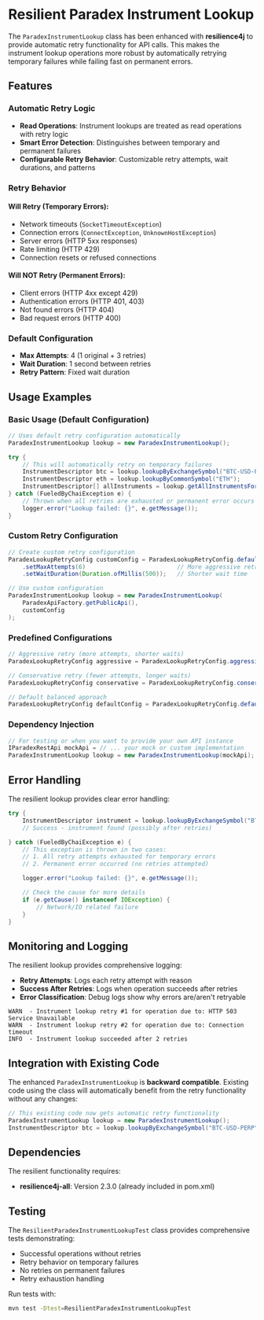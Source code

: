 # Resilient Paradex Instrument Lookup

The `ParadexInstrumentLookup` class has been enhanced with **resilience4j** to provide automatic retry functionality for API calls. This makes the instrument lookup operations more robust by automatically retrying temporary failures while failing fast on permanent errors.

## Features

### Automatic Retry Logic

- **Read Operations**: Instrument lookups are treated as read operations with retry logic
- **Smart Error Detection**: Distinguishes between temporary and permanent failures
- **Configurable Retry Behavior**: Customizable retry attempts, wait durations, and patterns

### Retry Behavior

#### **Will Retry** (Temporary Errors):

- Network timeouts (`SocketTimeoutException`)
- Connection errors (`ConnectException`, `UnknownHostException`)
- Server errors (HTTP 5xx responses)
- Rate limiting (HTTP 429)
- Connection resets or refused connections

#### **Will NOT Retry** (Permanent Errors):

- Client errors (HTTP 4xx except 429)
- Authentication errors (HTTP 401, 403)
- Not found errors (HTTP 404)
- Bad request errors (HTTP 400)

### Default Configuration

- **Max Attempts**: 4 (1 original + 3 retries)
- **Wait Duration**: 1 second between retries
- **Retry Pattern**: Fixed wait duration

## Usage Examples

### Basic Usage (Default Configuration)

```java
// Uses default retry configuration automatically
ParadexInstrumentLookup lookup = new ParadexInstrumentLookup();

try {
    // This will automatically retry on temporary failures
    InstrumentDescriptor btc = lookup.lookupByExchangeSymbol("BTC-USD-PERP");
    InstrumentDescriptor eth = lookup.lookupByCommonSymbol("ETH");
    InstrumentDescriptor[] allInstruments = lookup.getAllInstrumentsForType(InstrumentType.PERPETUAL_FUTURES);
} catch (FueledByChaiException e) {
    // Thrown when all retries are exhausted or permanent error occurs
    logger.error("Lookup failed: {}", e.getMessage());
}
```

### Custom Retry Configuration

```java
// Create custom retry configuration
ParadexLookupRetryConfig customConfig = ParadexLookupRetryConfig.defaultConfig()
    .setMaxAttempts(6)                          // More aggressive retries
    .setWaitDuration(Duration.ofMillis(500));   // Shorter wait time

// Use custom configuration
ParadexInstrumentLookup lookup = new ParadexInstrumentLookup(
    ParadexApiFactory.getPublicApi(),
    customConfig
);
```

### Predefined Configurations

```java
// Aggressive retry (more attempts, shorter waits)
ParadexLookupRetryConfig aggressive = ParadexLookupRetryConfig.aggressiveConfig();

// Conservative retry (fewer attempts, longer waits)
ParadexLookupRetryConfig conservative = ParadexLookupRetryConfig.conservativeConfig();

// Default balanced approach
ParadexLookupRetryConfig defaultConfig = ParadexLookupRetryConfig.defaultConfig();
```

### Dependency Injection

```java
// For testing or when you want to provide your own API instance
IParadexRestApi mockApi = // ... your mock or custom implementation
ParadexInstrumentLookup lookup = new ParadexInstrumentLookup(mockApi);
```

## Error Handling

The resilient lookup provides clear error handling:

```java
try {
    InstrumentDescriptor instrument = lookup.lookupByExchangeSymbol("BTC-USD-PERP");
    // Success - instrument found (possibly after retries)

} catch (FueledByChaiException e) {
    // This exception is thrown in two cases:
    // 1. All retry attempts exhausted for temporary errors
    // 2. Permanent error occurred (no retries attempted)

    logger.error("Lookup failed: {}", e.getMessage());

    // Check the cause for more details
    if (e.getCause() instanceof IOException) {
        // Network/IO related failure
    }
}
```

## Monitoring and Logging

The resilient lookup provides comprehensive logging:

- **Retry Attempts**: Logs each retry attempt with reason
- **Success After Retries**: Logs when operation succeeds after retries
- **Error Classification**: Debug logs show why errors are/aren't retryable

```
WARN  - Instrument lookup retry #1 for operation due to: HTTP 503 Service Unavailable
WARN  - Instrument lookup retry #2 for operation due to: Connection timeout
INFO  - Instrument lookup succeeded after 2 retries
```

## Integration with Existing Code

The enhanced `ParadexInstrumentLookup` is **backward compatible**. Existing code using the class will automatically benefit from the retry functionality without any changes:

```java
// This existing code now gets automatic retry functionality
ParadexInstrumentLookup lookup = new ParadexInstrumentLookup();
InstrumentDescriptor btc = lookup.lookupByExchangeSymbol("BTC-USD-PERP");
```

## Dependencies

The resilient functionality requires:

- **resilience4j-all**: Version 2.3.0 (already included in pom.xml)

## Testing

The `ResilientParadexInstrumentLookupTest` class provides comprehensive tests demonstrating:

- Successful operations without retries
- Retry behavior on temporary failures
- No retries on permanent failures
- Retry exhaustion handling

Run tests with:

```bash
mvn test -Dtest=ResilientParadexInstrumentLookupTest
```
